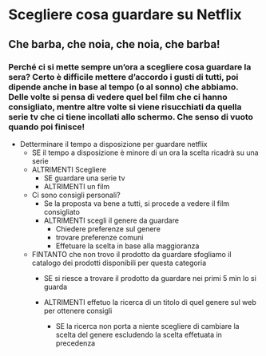 # Scegliere cosa guardare su Netflix
## Che barba, che noia, che noia, che barba!
### Perché ci si mette sempre un’ora a scegliere cosa guardare la sera? Certo è difficile mettere d’accordo i gusti di tutti, poi dipende anche in base al tempo (o al sonno) che abbiamo. Delle volte si pensa di vedere quel bel film che ci hanno consigliato,  mentre altre volte si viene risucchiati da quella serie tv che ci tiene incollati allo schermo. Che senso di vuoto quando poi finisce! 


- Detterminare il tempo a disposizione per guardare netflix
    - SE il tempo a disposizione è minore di un ora la scelta ricadrà su una serie
    - ALTRIMENTI Scegliere 
        - SE guardare una serie tv 
        - ALTRIMENTI  un film
    - Ci sono consigli personali?
        - Se la proposta va bene a tutti, si procede a vedere il film consigliato                
        - ALTRIMENTI scegli il genere da guardare 
            - Chiedere preferenze sul genere
            - trovare preferenze comuni
            - Effetuare la scelta in base alla maggioranza
    - FINTANTO  che non trovo il prodotto da guardare sfogliamo  il catalogo dei prodotti disponibili per questa categoria
        - SE si riesce a trovare il prodotto da guardare nei primi 5 min lo si guarda  

        - ALTRIMENTI effetuo la ricerca di un titolo di quel genere sul web per ottenere consigli
            - SE la ricerca non porta a niente scegliere di cambiare la scelta del genere escludendo la scelta effetuata in precedenza
    
           
        
        
